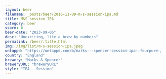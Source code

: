 ```yaml
---
layout: beer
filename: _posts/beer/2016-11-09-m-s-session-ipa.md
title: M&S session IPA
category: beer
score: 6
beer-date: "2023-09-06"
desc: "Unexciting, like a brew by numbers"
permalink: /beer/:title.html
img: /img/list/m-s-session-ipa.jpeg
untappd: "https://untappd.com/b/marks---spencer-session-ipa--fourpure-/4282278"
country: "England"
brewery: "Marks & Spencer"
breweryURL: "breweryURL"
style: "IPA - Session"
---
```


